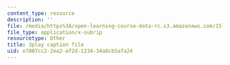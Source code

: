 ```yaml
---
content_type: resource
description: ''
file: /media/https%3A/open-learning-course-data-rc.s3.amazonaws.com/15-071-the-analytics-edge-spring-2017/e7007cc22ea2af2d123434a8cb5afa24_RmUVz9jEnzg.srt
file_type: application/x-subrip
resourcetype: Other
title: 3play caption file
uid: e7007cc2-2ea2-af2d-1234-34a8cb5afa24
---
```

